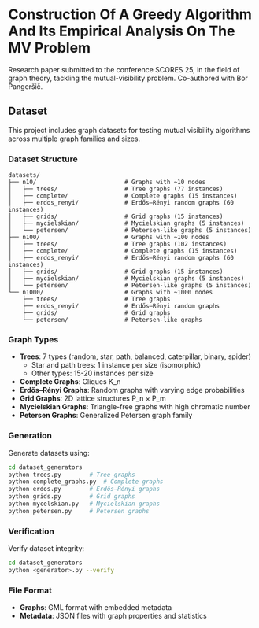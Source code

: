 # Construction Of A Greedy Algorithm And Its Empirical Analysis On The MV Problem

Research paper submitted to the conference SCORES 25, in the field of graph theory, tackling the mutual-visibility problem. Co-authored with Bor Pangeršič.

## Dataset

This project includes graph datasets for testing mutual visibility algorithms across multiple graph families and sizes.

### Dataset Structure

```text
datasets/
├── n10/                         # Graphs with ~10 nodes
│   ├── trees/                   # Tree graphs (77 instances)
│   ├── complete/                # Complete graphs (15 instances)
│   ├── erdos_renyi/             # Erdős–Rényi random graphs (60 instances)
│   ├── grids/                   # Grid graphs (15 instances)
│   ├── mycielskian/             # Mycielskian graphs (5 instances)
│   └── petersen/                # Petersen-like graphs (5 instances)
├── n100/                        # Graphs with ~100 nodes
│   ├── trees/                   # Tree graphs (102 instances)
│   ├── complete/                # Complete graphs (15 instances)
│   ├── erdos_renyi/             # Erdős–Rényi random graphs (60 instances)
│   ├── grids/                   # Grid graphs (15 instances)
│   ├── mycielskian/             # Mycielskian graphs (5 instances)
│   └── petersen/                # Petersen-like graphs (5 instances)
└── n1000/                       # Graphs with ~1000 nodes
    ├── trees/                   # Tree graphs
    ├── erdos_renyi/             # Erdős–Rényi random graphs
    ├── grids/                   # Grid graphs
    └── petersen/                # Petersen-like graphs
```

### Graph Types

- **Trees**: 7 types (random, star, path, balanced, caterpillar, binary, spider)
  - Star and path trees: 1 instance per size (isomorphic)
  - Other types: 15-20 instances per size
- **Complete Graphs**: Cliques K_n
- **Erdős–Rényi Graphs**: Random graphs with varying edge probabilities
- **Grid Graphs**: 2D lattice structures P_n × P_m
- **Mycielskian Graphs**: Triangle-free graphs with high chromatic number
- **Petersen Graphs**: Generalized Petersen graph family

### Generation

Generate datasets using:

```bash
cd dataset_generators
python trees.py        # Tree graphs
python complete_graphs.py  # Complete graphs
python erdos.py        # Erdős–Rényi graphs
python grids.py        # Grid graphs
python mycelskian.py   # Mycielskian graphs
python petersen.py     # Petersen graphs
```

### Verification

Verify dataset integrity:

```bash
cd dataset_generators
python <generator>.py --verify
```

### File Format

- **Graphs**: GML format with embedded metadata
- **Metadata**: JSON files with graph properties and statistics
